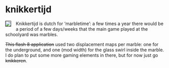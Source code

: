 <!--
  date: 2006-01-24
  modified: 2020-06-01
  slug: knikkertijd
  type: post
  categories: Flash, game, ActionScript 
-->

# knikkertijd

<img src="https://res.cloudinary.com/dn1rmdjs5/image/upload/v1566568756/rv/marbles.jpg" style="border:1px solid;margin-right:15px;" align="left" />Knikkertijd is dutch for &#8216;marbletime&#8217;: a few times a year there would be a period of a few days/weeks that the main game played at the schoolyard was marbles.

<del>This flash 8 application</del> used two displacement maps per marble: one for the underground, and one (mod width) for the glass swirl inside the marble. I do plan to put some more gaming elements in there, but for now just go <del>knikkeren</del>.
